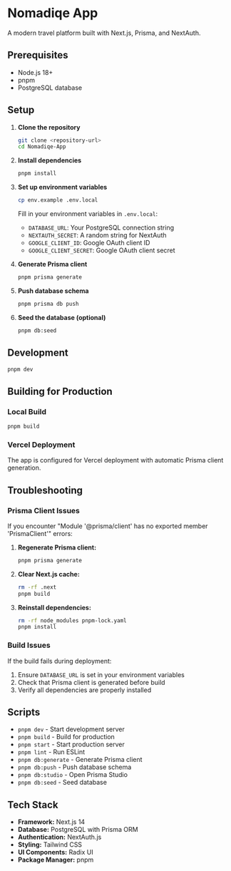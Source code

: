 # Nomadiqe App

A modern travel platform built with Next.js, Prisma, and NextAuth.

## Prerequisites

- Node.js 18+ 
- pnpm
- PostgreSQL database

## Setup

1. **Clone the repository**
   ```bash
   git clone <repository-url>
   cd Nomadiqe-App
   ```

2. **Install dependencies**
   ```bash
   pnpm install
   ```

3. **Set up environment variables**
   ```bash
   cp env.example .env.local
   ```
   
   Fill in your environment variables in `.env.local`:
   - `DATABASE_URL`: Your PostgreSQL connection string
   - `NEXTAUTH_SECRET`: A random string for NextAuth
   - `GOOGLE_CLIENT_ID`: Google OAuth client ID
   - `GOOGLE_CLIENT_SECRET`: Google OAuth client secret

4. **Generate Prisma client**
   ```bash
   pnpm prisma generate
   ```

5. **Push database schema**
   ```bash
   pnpm prisma db push
   ```

6. **Seed the database (optional)**
   ```bash
   pnpm db:seed
   ```

## Development

```bash
pnpm dev
```

## Building for Production

### Local Build
```bash
pnpm build
```

### Vercel Deployment
The app is configured for Vercel deployment with automatic Prisma client generation.

## Troubleshooting

### Prisma Client Issues
If you encounter "Module '@prisma/client' has no exported member 'PrismaClient'" errors:

1. **Regenerate Prisma client:**
   ```bash
   pnpm prisma generate
   ```

2. **Clear Next.js cache:**
   ```bash
   rm -rf .next
   pnpm build
   ```

3. **Reinstall dependencies:**
   ```bash
   rm -rf node_modules pnpm-lock.yaml
   pnpm install
   ```

### Build Issues
If the build fails during deployment:

1. Ensure `DATABASE_URL` is set in your environment variables
2. Check that Prisma client is generated before build
3. Verify all dependencies are properly installed

## Scripts

- `pnpm dev` - Start development server
- `pnpm build` - Build for production
- `pnpm start` - Start production server
- `pnpm lint` - Run ESLint
- `pnpm db:generate` - Generate Prisma client
- `pnpm db:push` - Push database schema
- `pnpm db:studio` - Open Prisma Studio
- `pnpm db:seed` - Seed database

## Tech Stack

- **Framework:** Next.js 14
- **Database:** PostgreSQL with Prisma ORM
- **Authentication:** NextAuth.js
- **Styling:** Tailwind CSS
- **UI Components:** Radix UI
- **Package Manager:** pnpm

